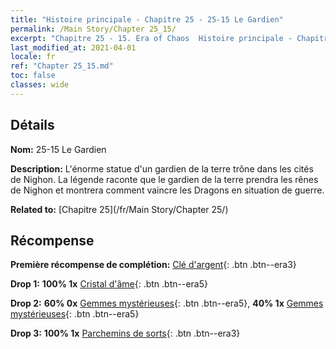 ```yaml
---
title: "Histoire principale - Chapitre 25 - 25-15 Le Gardien"
permalink: /Main Story/Chapter 25_15/
excerpt: "Chapitre 25 - 15. Era of Chaos  Histoire principale - Chapitre 25_15. 25-15 Le Gardien"
last_modified_at: 2021-04-01
locale: fr
ref: "Chapter 25_15.md"
toc: false
classes: wide
---
```


## Détails

 **Nom:** 25-15 Le Gardien

 **Description:** L'énorme statue d'un gardien de la terre trône dans les cités de Nighon. La légende raconte que le gardien de la terre prendra les rênes de Nighon et montrera comment vaincre les Dragons en situation de guerre.

 **Related to:** [Chapitre 25](/fr/Main Story/Chapter 25/)

## Récompense

 **Première récompense de complétion:** [Clé d'argent](/fr/Items/con_693/){: .btn .btn--era3}

 **Drop 1:** **100% 1x** [Cristal d'âme](/fr/Items/mat_87/){: .btn .btn--era5}

 **Drop 2:** **60% 0x** [Gemmes mystérieuses](/fr/Items/mat_79/){: .btn .btn--era5}, **40% 1x** [Gemmes mystérieuses](/fr/Items/mat_79/){: .btn .btn--era5}

 **Drop 3:** **100% 1x** [Parchemins de sorts](/fr/Items/con_694/){: .btn .btn--era3}

